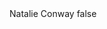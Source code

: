 <?xml version="1.0" encoding="UTF-8"?>
<CustomMetadata xmlns="http://soap.sforce.com/2006/04/metadata">
    <label>Natalie Conway</label>
    <protected>false</protected>
</CustomMetadata>
